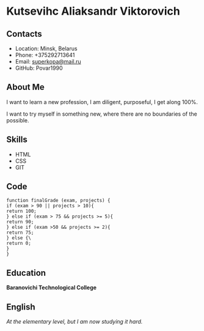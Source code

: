 # Kutsevihc Aliaksandr Viktorovich

## Contacts
* Location: Minsk, Belarus
* Phone: +375292713641
* Email: superkopa@mail.ru
* GitHub: Povar1990

## About Me

I want to learn a new profession, I am diligent, purposeful, I get along 100%.

I want to try myself in something new, where there are no boundaries of the possible.

## Skills

* HTML
* CSS
* GIT

## Code

    function finalGrade (exam, projects) {
    if (exam > 90 || projects > 10){
    return 100;
    } else if (exam > 75 && projects >= 5){
    return 90;
    } else if (exam >50 && projects >= 2){
    return 75;
    } else {\
    return 0;
    }
    }

## Education
   **Baranovichi Technological College**

## English

   *At the elementary level, but I am now studying it hard.*